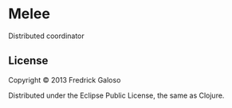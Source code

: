 # Melee

Distributed coordinator

## License

Copyright © 2013 Fredrick Galoso

Distributed under the Eclipse Public License, the same as Clojure.
